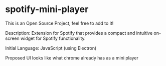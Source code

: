 # spotify-mini-player
This is an Open Source Project, feel free to add to it!

Description: Extension for Spotify that provides a compact and intuitive on-screen widget for Spotify functionality.

Initial Language: JavaScript (using Electron)

Proposed UI looks like what chrome already has as a mini player


